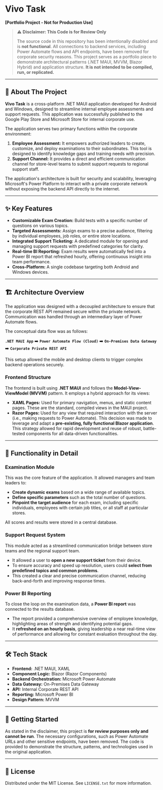 # Vivo Task

**[Portfolio Project - Not for Production Use]**

> ⚠️ **Disclaimer: This Code is for Review Only**
>
> The source code in this repository has been intentionally disabled and is **not functional**. All connections to backend services, including Power Automate flows and API endpoints, have been removed for corporate security reasons. This project serves as a portfolio piece to demonstrate architectural patterns (.NET MAUI, MVVM, Blazor Hybrid) and application structure. **It is not intended to be compiled, run, or replicated.**

---

## 📜 About The Project

**Vivo Task** is a cross-platform .NET MAUI application developed for Android and Windows, designed to streamline internal employee assessments and support requests. This application was successfully published to the Google Play Store and Microsoft Store for internal corporate use.

The application serves two primary functions within the corporate environment:

1.  **Employee Assessment:** It empowers authorized leaders to create, customize, and deploy examinations to their subordinates. This tool is designed to identify knowledge gaps and training needs with precision.
2.  **Support Channel:** It provides a direct and efficient communication channel for store-level teams to submit support requests to regional support staff.

The application's architecture is built for security and scalability, leveraging Microsoft's Power Platform to interact with a private corporate network without exposing the backend API directly to the internet.

---

## ✨ Key Features

- **Customizable Exam Creation:** Build tests with a specific number of questions on various topics.
- **Targeted Assessments:** Assign exams to a precise audience, filtering by individual employees, job roles, or entire store locations.
- **Integrated Support Ticketing:** A dedicated module for opening and managing support requests with predefined categories for clarity.
- **Real-time BI Reporting:** Exam results were automatically fed into a Power BI report that refreshed hourly, offering continuous insight into team performance.
- **Cross-Platform:** A single codebase targeting both Android and Windows devices.

---

## 🏗️ Architecture Overview

The application was designed with a decoupled architecture to ensure that the corporate REST API remained secure within the private network. Communication was handled through an intermediary layer of Power Automate flows.

The conceptual data flow was as follows:

**`.NET MAUI App`** ➡️ **`Power Automate Flow (Cloud)`** ➡️ **`On-Premises Data Gateway`** ➡️ **`Corporate Private REST API`**

This setup allowed the mobile and desktop clients to trigger complex backend operations securely.

### Frontend Structure

The frontend is built using **.NET MAUI** and follows the **Model-View-ViewModel (MVVM)** pattern. It employs a hybrid approach for its views:

- **XAML Pages:** Used for primary navigation, menus, and static content pages. These are the standard, compiled views in the MAUI project.
- **Razor Pages:** Used for any view that required interaction with the server (i.e., making requests to Power Automate). This decision was made to leverage and adapt a **pre-existing, fully functional Blazor application**. This strategy allowed for rapid development and reuse of robust, battle-tested components for all data-driven functionalities.

---

## 🚀 Functionality in Detail

### Examination Module

This was the core feature of the application. It allowed managers and team leaders to:

- **Create dynamic exams** based on a wide range of available topics.
- **Define specific parameters** such as the total number of questions.
- **Pinpoint the target audience** for each exam, including specific individuals, employees with certain job titles, or all staff at particular stores.

All scores and results were stored in a central database.

### Support Request System

This module acted as a streamlined communication bridge between store teams and the regional support team.

- It allowed a user to **open a new support ticket** from their device.
- To ensure accuracy and speed up resolution, users could **select from predefined topics and common problems**.
- This created a clear and precise communication channel, reducing back-and-forth and improving response times.

### Power BI Reporting

To close the loop on the examination data, a **Power BI report** was connected to the results database.

- The report provided a comprehensive overview of employee knowledge, highlighting areas of strength and identifying potential gaps.
- It **refreshed on an hourly basis**, giving leadership a near real-time view of performance and allowing for constant evaluation throughout the day.

---

## 🛠️ Tech Stack

- **Frontend:** .NET MAUI, XAML
- **Component Logic:** Blazor (Razor Components)
- **Backend Orchestration:** Microsoft Power Automate
- **Data Gateway:** On-Premises Data Gateway
- **API:** Internal Corporate REST API
- **Reporting:** Microsoft Power BI
- **Design Pattern:** MVVM

---

## 🚀 Getting Started

As stated in the disclaimer, this project is **for review purposes only and cannot be run**. The necessary configurations, such as Power Automate URLs and other sensitive endpoints, have been removed. The code is provided to demonstrate the structure, patterns, and technologies used in the original application.

---

## 📄 License

Distributed under the MIT License. See `LICENSE.txt` for more information.
